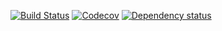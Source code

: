 [![Build Status](https://dev.azure.com/jonhoo/jonhoo/_apis/build/status/haphazard?repoName=jonhoo%2Fhaphazard&branchName=main)](https://dev.azure.com/jonhoo/jonhoo/_build/latest?definitionId=33&repoName=jonhoo%2Fhaphazard&branchName=main)
[![Codecov](https://codecov.io/github/jonhoo/haphazard/coverage.svg?branch=master)](https://codecov.io/gh/jonhoo/haphazard)
[![Dependency status](https://deps.rs/repo/github/jonhoo/haphazard/status.svg)](https://deps.rs/repo/github/jonhoo/haphazard)


